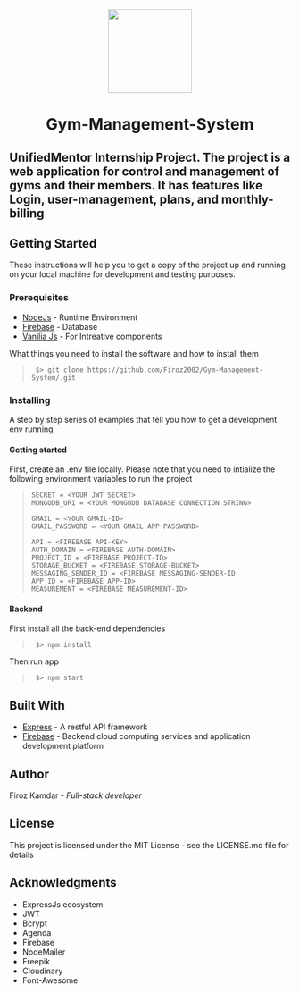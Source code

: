 <div align="center">
  <img src="https://res.cloudinary.com/dhlsmeyw1/image/upload/v1718309035/ka7gpbbgzvg20t0gzptp.png" width="150px" height="150px">
  <h1>Gym-Management-System</h1>
</div>

<div>
  <h2>UnifiedMentor Internship Project. The project is a web application for control and management of gyms and their members. It has features like Login, user-management, plans, and monthly-billing</h2>
</div>

<div>
  <h2>Getting Started</h2>
  <p>These instructions will help you to get a copy of the project up and running on your local machine for development and testing purposes.</p>
  <div>
    <h3>Prerequisites</h3>
    <ul>
      <li><a href="nodejs.org/en/">NodeJs</a> - Runtime Environment</li>
      <li><a href="">Firebase</a> - Database</li>
      <li><a href="">Vanilia Js</a> - For Intreative components</li>
    </ul>
    <p>What things you need to install the software and how to install them</p>
   <blockquote>

  ```
   $> git clone https://github.com/Firoz2002/Gym-Management-System/.git
  ```
  
  </blockquote>
    <h3>Installing</h3>
    <p>A step by step series of examples that tell you how to get a development env running</p>
    <h4>Getting started</h4>
    <p>
      First, create an .env file locally.
      Please note that you need to intialize the following environment variables to run the project
    </p>
    <blockquote>

  ```
  SECRET = <YOUR JWT SECRET>
  MONGODB_URI = <YOUR MONGODB DATABASE CONNECTION STRING>

  GMAIL = <YOUR GMAIL-ID>
  GMAIL_PASSWORD = <YOUR GMAIL APP PASSWORD>

  API = <FIREBASE API-KEY>
  AUTH_DOMAIN = <FIREBASE AUTH-DOMAIN>
  PROJECT_ID = <FIREBASE PROJECT-ID>
  STORAGE_BUCKET = <FIREBASE STORAGE-BUCKET>
  MESSAGING_SENDER_ID = <FIREBASE MESSAGING-SENDER-ID
  APP_ID = <FIREBASE APP-ID>
  MEASUREMENT = <FIREBASE MEASUREMENT-ID>
  ```
  
  </blockquote>
    <h4>Backend</h4>
    <p>First install all the back-end dependencies</p>
    <blockquote>

  ```
   $> npm install
  ```
  
  </blockquote>
  <p>Then run app</p>
  <blockquote>

  ```
   $> npm start
  ```
  
  </blockquote>
  </div>
</div>

<div>
  <h2>Built With</h2>
  <ul>
    <li><a href="">Express</a> -  A restful API framework</li>
    <li><a href="">Firebase</a> -  Backend cloud computing services and application development platform</li>
  </ul>
</div>

<div>
  <h2>Author</h2>
  <p>Firoz Kamdar - <i>Full-stack developer</i></p>
</div>

<div>
  <h2>License</h2>
  <p>This project is licensed under the MIT License - see the LICENSE.md file for details</p>
</div>

<div>
  <h2>Acknowledgments</h2>
  <ul>
    <li> ExpressJs ecosystem </li>
    <li> JWT </li>
    <li> Bcrypt </li>
    <li> Agenda </li>
    <li> Firebase </li>
    <li> NodeMailer </li>
    <li> Freepik </li>
    <li> Cloudinary </li>
    <li> Font-Awesome </li>
  </ul>
</div>

